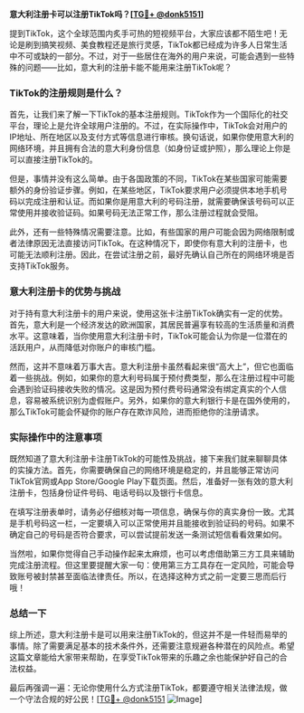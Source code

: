 **意大利注册卡可以注册TikTok吗？[[TG💪+ @donk5151](https://t.me/s/donk5151)]**

提到TikTok，这个全球范围内炙手可热的短视频平台，大家应该都不陌生吧！无论是刷到搞笑视频、美食教程还是旅行灵感，TikTok都已经成为许多人日常生活中不可或缺的一部分。不过，对于一些居住在海外的用户来说，可能会遇到一些特殊的问题——比如，意大利的注册卡能不能用来注册TikTok呢？

### TikTok的注册规则是什么？

首先，让我们来了解一下TikTok的基本注册规则。TikTok作为一个国际化的社交平台，理论上是允许全球用户注册的。不过，在实际操作中，TikTok会对用户的IP地址、所在地区以及支付方式等信息进行审核。换句话说，如果你使用意大利的网络环境，并且拥有合法的意大利身份信息（如身份证或护照），那么理论上你是可以直接注册TikTok的。

但是，事情并没有这么简单。由于各国政策的不同，TikTok在某些国家可能需要额外的身份验证步骤。例如，在某些地区，TikTok要求用户必须提供本地手机号码以完成注册和认证。而如果你是用意大利的号码注册，就需要确保该号码可以正常使用并接收验证码。如果号码无法正常工作，那么注册过程就会受阻。

此外，还有一些特殊情况需要注意。比如，有些国家的用户可能会因为网络限制或者法律原因无法直接访问TikTok。在这种情况下，即使你有意大利的注册卡，也可能无法顺利注册。因此，在尝试注册之前，最好先确认自己所在的网络环境是否支持TikTok服务。

### 意大利注册卡的优势与挑战

对于持有意大利注册卡的用户来说，使用这张卡注册TikTok确实有一定的优势。首先，意大利是一个经济发达的欧洲国家，其居民普遍享有较高的生活质量和消费水平。这意味着，当你使用意大利注册卡时，TikTok可能会认为你是一位潜在的活跃用户，从而降低对你账户的审核门槛。

然而，这并不意味着万事大吉。意大利注册卡虽然看起来很“高大上”，但它也面临着一些挑战。例如，如果你的意大利号码属于预付费类型，那么在注册过程中可能会遇到验证码接收失败的情况。这是因为预付费号码通常没有绑定真实的个人信息，容易被系统识别为虚假账户。另外，如果你的意大利银行卡是在国外使用的，那么TikTok可能会怀疑你的账户存在欺诈风险，进而拒绝你的注册请求。

### 实际操作中的注意事项

既然知道了意大利注册卡注册TikTok的可能性及挑战，接下来我们就来聊聊具体的实操方法。首先，你需要确保自己的网络环境是稳定的，并且能够正常访问TikTok官网或App Store/Google Play下载页面。然后，准备好一张有效的意大利注册卡，包括身份证件号码、电话号码以及银行卡信息。

在填写注册表单时，请务必仔细核对每一项信息，确保与你的真实身份一致。尤其是手机号码这一栏，一定要填入可以正常使用并且能接收到验证码的号码。如果不确定自己的号码是否符合要求，可以尝试提前发送一条测试短信看看效果如何。

当然啦，如果你觉得自己手动操作起来太麻烦，也可以考虑借助第三方工具来辅助完成注册流程。但这里要提醒大家一句：使用第三方工具存在一定风险，可能会导致账号被封禁甚至面临法律责任。所以，在选择这种方式之前一定要三思而后行哦！

### 总结一下

综上所述，意大利注册卡是可以用来注册TikTok的，但这并不是一件轻而易举的事情。除了需要满足基本的技术条件外，还需要注意规避各种潜在的风险点。希望这篇文章能给大家带来帮助，在享受TikTok带来的乐趣之余也能保护好自己的合法权益。

最后再强调一遍：无论你使用什么方式注册TikTok，都要遵守相关法律法规，做一个守法合规的好公民！[[TG💪+ @donk5151](https://t.me/s/donk5151) ![Image](https://i.postimg.cc/rwNCRYN7/Snipaste-2025-04-30-17-27-05.png)]